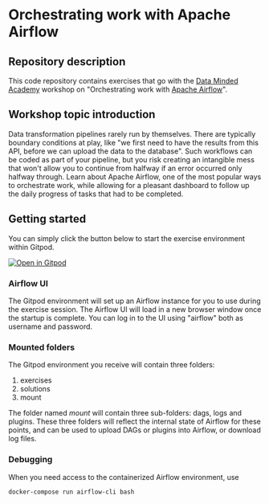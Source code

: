 # Orchestrating work with Apache Airflow

## Repository description

This code repository contains exercises that go with the [Data Minded
Academy](https://www.dataminded.academy/) workshop on "Orchestrating work with
[Apache Airflow](https://airflow.apache.org/)".

## Workshop topic introduction

Data transformation pipelines rarely run by themselves. There are typically
boundary conditions at play, like "we first need to have the results from this
API, before we can upload the data to the database". Such workflows can be
coded as part of your pipeline, but you risk creating an intangible mess that
won't allow you to continue from halfway if an error occurred only halfway
through. Learn about Apache Airflow, one of the most popular ways to
orchestrate work, while allowing for a pleasant dashboard to follow up the
daily progress of tasks that had to be completed.


## Getting started

You can simply click the button below to start the exercise environment within
Gitpod.

[![Open in Gitpod](
    https://gitpod.io/button/open-in-gitpod.svg
)](https://gitpod.io/#https://github.com/datamindedacademy/workflows_with_airflow/tree/feature/some_updates)

### Airflow UI

The Gitpod environment will set up an Airflow instance for you to use during the
exercise session. The Airflow UI will load in a new browser window once the
startup is complete. You can log in to the UI using "airflow" both as username
and password.

### Mounted folders

The Gitpod environment you receive will contain three folders:

1. exercises
2. solutions
3. mount

The folder named *mount* will contain three sub-folders: dags, logs and plugins.
These three folders will reflect the internal state of Airflow for these points,
and can be used to upload DAGs or plugins into Airflow, or download log files.

### Debugging

When you need access to the containerized Airflow environment, use 

```shell
docker-compose run airflow-cli bash
```
